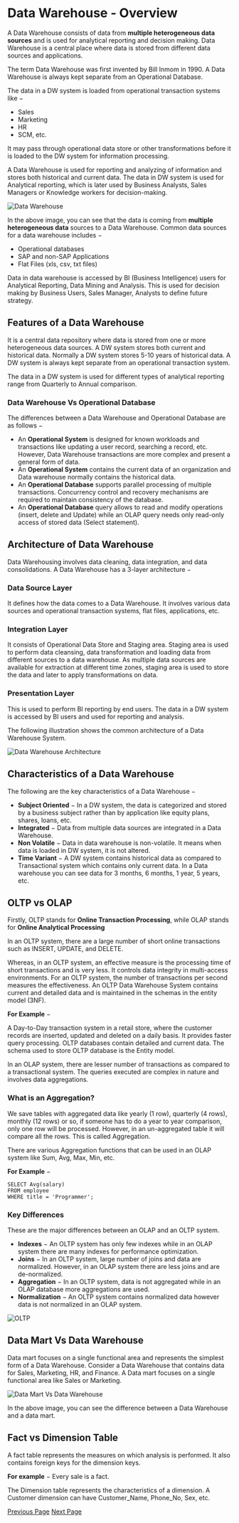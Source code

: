 # Data Warehouse - Overview
A Data Warehouse consists of data from **multiple heterogeneous data sources** and is used for analytical reporting and decision making. Data Warehouse is a central place where data is stored from different data sources and applications.

The term Data Warehouse was first invented by Bill Inmom in 1990. A Data Warehouse is always kept separate from an Operational Database.

The data in a DW system is loaded from operational transaction systems like −

   * Sales
   * Marketing
   * HR
   * SCM, etc.

It may pass through operational data store or other transformations before it is loaded to the DW system for information processing.

A Data Warehouse is used for reporting and analyzing of information and stores both historical and current data. The data in DW system is used for Analytical reporting, which is later used by Business Analysts, Sales Managers or Knowledge workers for decision-making.

![Data Warehouse](../cognos/images/data_warehouse.jpg)

In the above image, you can see that the data is coming from **multiple heterogeneous data** sources to a Data Warehouse. Common data sources for a data warehouse includes −

   * Operational databases
   * SAP and non-SAP Applications
   * Flat Files (xls, csv, txt files)

Data in data warehouse is accessed by BI (Business Intelligence) users for Analytical Reporting, Data Mining and Analysis. This is used for decision making by Business Users, Sales Manager, Analysts to define future strategy.

## Features of a Data Warehouse
It is a central data repository where data is stored from one or more heterogeneous data sources. A DW system stores both current and historical data. Normally a DW system stores 5-10 years of historical data. A DW system is always kept separate from an operational transaction system.

The data in a DW system is used for different types of analytical reporting range from Quarterly to Annual comparison.

### Data Warehouse Vs Operational Database
The differences between a Data Warehouse and Operational Database are as follows −

   * An **Operational System** is designed for known workloads and transactions like updating a user record, searching a record, etc. However, Data Warehouse transactions are more complex and present a general form of data.
   * An **Operational System** contains the current data of an organization and Data warehouse normally contains the historical data.
   * An **Operational Database** supports parallel processing of multiple transactions. Concurrency control and recovery mechanisms are required to maintain consistency of the database.
   * An **Operational Database** query allows to read and modify operations (insert, delete and Update) while an OLAP query needs only read-only access of stored data (Select statement).

## Architecture of Data Warehouse
Data Warehousing involves data cleaning, data integration, and data consolidations. A Data Warehouse has a 3-layer architecture −

### Data Source Layer
It defines how the data comes to a Data Warehouse. It involves various data sources and operational transaction systems, flat files, applications, etc.

### Integration Layer
It consists of Operational Data Store and Staging area. Staging area is used to perform data cleansing, data transformation and loading data from different sources to a data warehouse. As multiple data sources are available for extraction at different time zones, staging area is used to store the data and later to apply transformations on data.

### Presentation Layer
This is used to perform BI reporting by end users. The data in a DW system is accessed by BI users and used for reporting and analysis.

The following illustration shows the common architecture of a Data Warehouse System.

![Data Warehouse Architecture](../cognos/images/data_warehouse_architecture.jpg)

## Characteristics of a Data Warehouse
The following are the key characteristics of a Data Warehouse −

   * **Subject Oriented** − In a DW system, the data is categorized and stored by a business subject rather than by application like equity plans, shares, loans, etc.
   * **Integrated** − Data from multiple data sources are integrated in a Data Warehouse.
   * **Non Volatile** − Data in data warehouse is non-volatile. It means when data is loaded in DW system, it is not altered.
   * **Time Variant** − A DW system contains historical data as compared to Transactional system which contains only current data. In a Data warehouse you can see data for 3 months, 6 months, 1 year, 5 years, etc.

## OLTP vs OLAP
Firstly, OLTP stands for **Online Transaction Processing**, while OLAP stands for **Online Analytical Processing**

In an OLTP system, there are a large number of short online transactions such as INSERT, UPDATE, and DELETE.

Whereas, in an OLTP system, an effective measure is the processing time of short transactions and is very less. It controls data integrity in multi-access environments. For an OLTP system, the number of transactions per second measures the effectiveness. An OLTP Data Warehouse System contains current and detailed data and is maintained in the schemas in the entity model (3NF).

**For Example** −

A Day-to-Day transaction system in a retail store, where the customer records are inserted, updated and deleted on a daily basis. It provides faster query processing. OLTP databases contain detailed and current data. The schema used to store OLTP database is the Entity model.

In an OLAP system, there are lesser number of transactions as compared to a transactional system. The queries executed are complex in nature and involves data aggregations.

### What is an Aggregation?
We save tables with aggregated data like yearly (1 row), quarterly (4 rows), monthly (12 rows) or so, if someone has to do a year to year comparison, only one row will be processed. However, in an un-aggregated table it will compare all the rows. This is called Aggregation.

There are various Aggregation functions that can be used in an OLAP system like Sum, Avg, Max, Min, etc.

**For Example** −

```
SELECT Avg(salary)
FROM employee
WHERE title = 'Programmer';
```
### Key Differences
These are the major differences between an OLAP and an OLTP system.

   * **Indexes** − An OLTP system has only few indexes while in an OLAP system there are many indexes for performance optimization.
   * **Joins** − In an OLTP system, large number of joins and data are normalized. However, in an OLAP system there are less joins and are de-normalized.
   * **Aggregation** − In an OLTP system, data is not aggregated while in an OLAP database more aggregations are used.
   * **Normalization** − An OLTP system contains normalized data however data is not normalized in an OLAP system.

![OLTP](../cognos/images/oltp.jpg)

## Data Mart Vs Data Warehouse
Data mart focuses on a single functional area and represents the simplest form of a Data Warehouse. Consider a Data Warehouse that contains data for Sales, Marketing, HR, and Finance. A Data mart focuses on a single functional area like Sales or Marketing.

![Data Mart Vs Data Warehouse](../cognos/images/data_mart_vs_data_warehouse.jpg)

In the above image, you can see the difference between a Data Warehouse and a data mart.

## Fact vs Dimension Table
A fact table represents the measures on which analysis is performed. It also contains foreign keys for the dimension keys.

**For example** − Every sale is a fact.

The Dimension table represents the characteristics of a dimension. A Customer dimension can have Customer_Name, Phone_No, Sex, etc.


[Previous Page](../cognos/index.md) [Next Page](../cognos/data_warehouse_schemas.md) 
